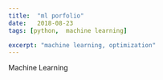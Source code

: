 ```yaml
---
title:  "ml porfolio"
date:   2018-08-23
tags: [python,  machine learning]

excerpt: "machine learning, optimization"
---
```


Machine Learning